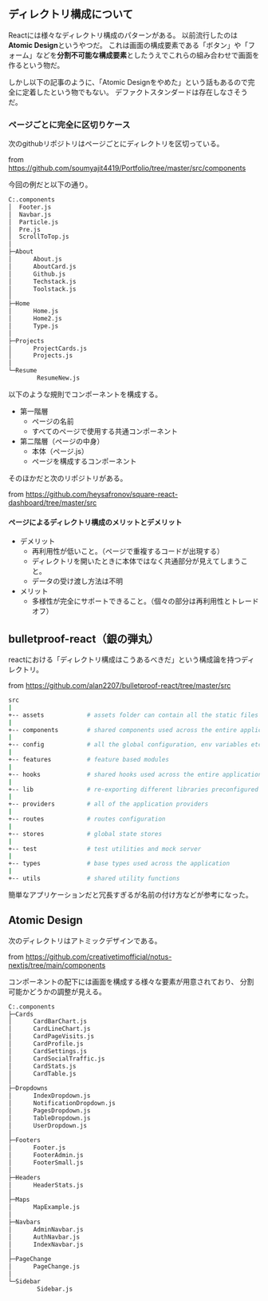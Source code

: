 

## ディレクトリ構成について

Reactには様々なディレクトリ構成のパターンがある。
以前流行したのは**Atomic Design**というやつだ。
これは画面の構成要素である「ボタン」や「フォーム」などを**分割不可能な構成要素**としたうえでこれらの組み合わせで画面を作るという物だ。

しかし以下の記事のように、「Atomic Designをやめた」という話もあるので完全に定着したという物でもない。
デファクトスタンダードは存在しなさそうだ。



### ページごとに完全に区切りケース

次のgithubリポジトリはページごとにディレクトリを区切っている。

from https://github.com/soumyajit4419/Portfolio/tree/master/src/components

今回の例だと以下の通り。

```sh
C:.components
│  Footer.js
│  Navbar.js
│  Particle.js
│  Pre.js
│  ScrollToTop.js
│
├─About
│      About.js
│      AboutCard.js
│      Github.js
│      Techstack.js
│      Toolstack.js
│
├─Home
│      Home.js
│      Home2.js
│      Type.js
│
├─Projects
│      ProjectCards.js
│      Projects.js
│
└─Resume
        ResumeNew.js
```

以下のような規則でコンポーネントを構成する。

- 第一階層
  - ページの名前
  - すべてのページで使用する共通コンポーネント
- 第二階層（ページの中身）
  - 本体（ページ.js）
  - ページを構成するコンポーネント

そのほかだと次のリポジトリがある。

from https://github.com/heysafronov/square-react-dashboard/tree/master/src

#### ページによるディレクトリ構成のメリットとデメリット

- デメリット
  - 再利用性が低いこと。（ページで重複するコードが出現する）
  - ディレクトリを開いたときに本体ではなく共通部分が見えてしまうこと。
  - データの受け渡し方法は不明
- メリット
  - 多様性が完全にサポートできること。（個々の部分は再利用性とトレードオフ）




## bulletproof-react（銀の弾丸）

reactにおける「ディレクトリ構成はこうあるべきだ」という構成論を持つディレクトリ。

from https://github.com/alan2207/bulletproof-react/tree/master/src

```sh
src
|
+-- assets            # assets folder can contain all the static files such as images, fonts, etc.
|
+-- components        # shared components used across the entire application
|
+-- config            # all the global configuration, env variables etc. get exported from here and used in the app
|
+-- features          # feature based modules
|
+-- hooks             # shared hooks used across the entire application
|
+-- lib               # re-exporting different libraries preconfigured for the application
|
+-- providers         # all of the application providers
|
+-- routes            # routes configuration
|
+-- stores            # global state stores
|
+-- test              # test utilities and mock server
|
+-- types             # base types used across the application
|
+-- utils             # shared utility functions
```

簡単なアプリケーションだと冗長すぎるが名前の付け方などが参考になった。



## Atomic Design

次のディレクトリはアトミックデザインである。

from https://github.com/creativetimofficial/notus-nextjs/tree/main/components

コンポーネントの配下には画面を構成する様々な要素が用意されており、
分割可能かどうかの調整が見える。

```sh
C:.components
├─Cards
│      CardBarChart.js
│      CardLineChart.js
│      CardPageVisits.js
│      CardProfile.js
│      CardSettings.js
│      CardSocialTraffic.js
│      CardStats.js
│      CardTable.js
│
├─Dropdowns
│      IndexDropdown.js
│      NotificationDropdown.js
│      PagesDropdown.js
│      TableDropdown.js
│      UserDropdown.js
│
├─Footers
│      Footer.js
│      FooterAdmin.js
│      FooterSmall.js
│
├─Headers
│      HeaderStats.js
│
├─Maps
│      MapExample.js
│
├─Navbars
│      AdminNavbar.js
│      AuthNavbar.js
│      IndexNavbar.js
│
├─PageChange
│      PageChange.js
│
└─Sidebar
        Sidebar.js
```













